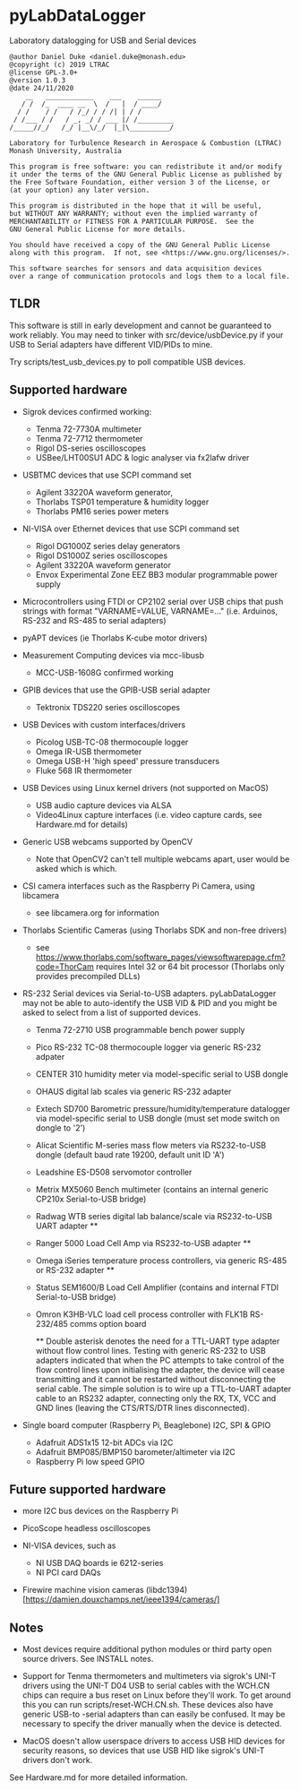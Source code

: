 # pyLabDataLogger
Laboratory datalogging for USB and Serial devices

    @author Daniel Duke <daniel.duke@monash.edu>
    @copyright (c) 2019 LTRAC
    @license GPL-3.0+
    @version 1.0.3
    @date 24/11/2020
        __   ____________    ___    ______    
       / /  /_  ____ __  \  /   |  / ____/    
      / /    / /   / /_/ / / /| | / /         
     / /___ / /   / _, _/ / ___ |/ /_________ 
    /_____//_/   /_/ |__\/_/  |_|\__________/ 

    Laboratory for Turbulence Research in Aerospace & Combustion (LTRAC)
    Monash University, Australia

    This program is free software: you can redistribute it and/or modify
    it under the terms of the GNU General Public License as published by
    the Free Software Foundation, either version 3 of the License, or
    (at your option) any later version.

    This program is distributed in the hope that it will be useful,
    but WITHOUT ANY WARRANTY; without even the implied warranty of
    MERCHANTABILITY or FITNESS FOR A PARTICULAR PURPOSE.  See the
    GNU General Public License for more details.

    You should have received a copy of the GNU General Public License
    along with this program.  If not, see <https://www.gnu.org/licenses/>.

    This software searches for sensors and data acquisition devices
    over a range of communication protocols and logs them to a local file.

## TLDR

This software is still in early development and cannot be guaranteed to work
reliably. You may need to tinker with src/device/usbDevice.py if your USB
to Serial adapters have different VID/PIDs to mine.

Try scripts/test_usb_devices.py to poll compatible USB devices.

## Supported hardware

- Sigrok devices
     confirmed working:
    - Tenma 72-7730A multimeter
    - Tenma 72-7712 thermometer
    - Rigol DS-series oscilloscopes
    - USBee/LHT00SU1 ADC & logic analyser via fx2lafw driver

- USBTMC devices that use SCPI command set
    - Agilent 33220A waveform generator,
    - Thorlabs TSP01 temperature & humidity logger
    - Thorlabs PM16 series power meters

- NI-VISA over Ethernet devices that use SCPI command set
    - Rigol DG1000Z series delay generators
    - Rigol DS1000Z series oscilloscopes
    - Agilent 33220A waveform generator
    - Envox Experimental Zone EEZ BB3 modular programmable power supply

- Microcontrollers using FTDI or CP2102 serial over USB chips
       that push strings with format "VARNAME=VALUE, VARNAME=..."
       (i.e. Arduinos, RS-232 and RS-485 to serial adapters)

- pyAPT devices (ie Thorlabs K-cube motor drivers)

- Measurement Computing devices via mcc-libusb
    - MCC-USB-1608G confirmed working

- GPIB devices that use the GPIB-USB serial adapter
    - Tektronix TDS220 series oscilloscopes

- USB Devices with custom interfaces/drivers
    - Picolog USB-TC-08 thermocouple logger
    - Omega IR-USB thermometer
    - Omega USB-H 'high speed' pressure transducers 
    - Fluke 568 IR thermometer
    
- USB Devices using Linux kernel drivers (not supported on MacOS)
    - USB audio capture devices via ALSA
    - Video4Linux capture interfaces (i.e. video capture cards, see Hardware.md for details)

- Generic USB webcams supported by OpenCV
    - Note that OpenCV2 can't tell multiple webcams apart, user
      would be asked which is which.

- CSI camera interfaces such as the Raspberry Pi Camera, using libcamera
    - see libcamera.org for information
    
- Thorlabs Scientific Cameras (using Thorlabs SDK and non-free drivers)
    - see https://www.thorlabs.com/software_pages/viewsoftwarepage.cfm?code=ThorCam
    requires Intel 32 or 64 bit processor (Thorlabs only provides precompiled DLLs)

- RS-232 Serial devices via Serial-to-USB adapters. pyLabDataLogger may not be able to auto-identify the USB VID & PID and you might be asked to select from a list of supported devices.
    - Tenma 72-2710 USB programmable bench power supply
    - Pico RS-232 TC-08 thermocouple logger via generic RS-232 adpater
    - CENTER 310 humidity meter via model-specific serial to USB dongle
    - OHAUS digital lab scales via generic RS-232 adapter
    - Extech SD700 Barometric pressure/humidity/temperature datalogger via model-specific serial to USB dongle
      (must set mode switch on dongle to '2')
    - Alicat Scientific M-series mass flow meters via RS232-to-USB dongle
      (default baud rate 19200, default unit ID 'A')
    - Leadshine ES-D508 servomotor controller
    - Metrix MX5060 Bench multimeter (contains an internal generic CP210x Serial-to-USB bridge)
    - Radwag WTB series digital lab balance/scale via RS232-to-USB UART adapter **
    - Ranger 5000 Load Cell Amp via RS232-to-USB adapter **
    - Omega iSeries temperature process controllers, via generic RS-485 or RS-232 adapter **
    - Status SEM1600/B Load Cell Amplifier (contains and internal FTDI Serial-to-USB bridge)
    - Omron K3HB-VLC load cell process controller with FLK1B RS-232/485 comms option board

        ** Double asterisk denotes the need for a TTL-UART type adapter without flow control lines.
           Testing with generic RS-232 to USB adapters indicated that when the PC attempts to take control of the flow control
           lines upon initialising the adapter, the device will cease transmitting and it cannot be restarted without disconnecting the serial cable. The simple solution is to wire up a TTL-to-UART adapter cable to an RS232 adapter, connecting only the RX, TX, VCC and GND lines (leaving the CTS/RTS/DTR lines disconnected).

- Single board computer (Raspberry Pi, Beaglebone) I2C, SPI & GPIO
    - Adafruit ADS1x15 12-bit ADCs via I2C
    - Adafruit BMP085/BMP150 barometer/altimeter via I2C
    - Raspberry Pi low speed GPIO

## Future supported hardware

- more I2C bus devices on the Raspberry Pi

- PicoScope headless oscilloscopes

- NI-VISA devices, such as
    - NI USB DAQ boards ie 6212-series
    - NI PCI card DAQs
    
- Firewire machine vision cameras (libdc1394)
  [https://damien.douxchamps.net/ieee1394/cameras/]

## Notes
- Most devices require additional python modules or third party open source
  drivers. See INSTALL notes.

- Support for Tenma thermometers and multimeters via sigrok's UNI-T drivers
  using the UNI-T D04 USB to serial cables with the WCH.CN chips can require
  a bus reset on Linux before they'll work. To get around this
  you can run scripts/reset-WCH.CN.sh. These devices also have generic USB-to
  -serial adapters than can easily be confused. It may be necessary to specify
  the driver manually when the device is detected.

- MacOS doesn't allow userspace drivers to access USB HID devices for security
  reasons, so devices that use USB HID like sigrok's UNI-T drivers don't work.

See Hardware.md for more detailed information.
